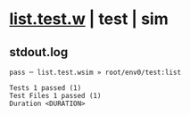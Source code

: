 # [list.test.w](../../../../../../examples/tests/sdk_tests/table/list.test.w) | test | sim

## stdout.log
```log
pass ─ list.test.wsim » root/env0/test:list
 
Tests 1 passed (1)
Test Files 1 passed (1)
Duration <DURATION>
```

